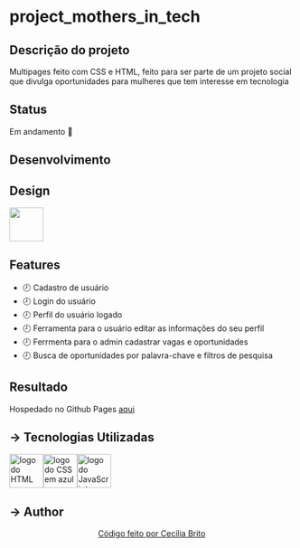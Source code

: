 # project_mothers_in_tech

## Descrição do projeto
Multipages feito com CSS e HTML, feito para ser parte de um projeto social que divulga oportunidades para mulheres que tem interesse em tecnologia

## Status

<p>Em andamento 🚀</p>

## Desenvolvimento 

## Design

<a href="https://www.figma.com/file/MvuB1IUMP8UzjDhyx8dlRE/Prototipo-meninas-in-tech?node-id=1%3A2"><img width='60' height='60' src="https://cdn.jsdelivr.net/gh/devicons/devicon/icons/figma/figma-original.svg" /></a>

## Features

<ul>
<li>🕗 Cadastro de usuário</li>
<li>🕗 Login do usuário</li>
<li>🕗 Perfil do usuário logado</li>
<li>🕗 Ferramenta para o usuário editar as informações do seu perfil</li>
<li>🕗 Ferrmenta para o admin cadastrar vagas e oportunidades</li>
<li>🕗 Busca de oportunidades por palavra-chave e filtros de pesquisa</li>
</ul>

## Resultado

<p>Hospedado no Github Pages <a href='https://cecilia-brito.github.io/project_mothers_in_tech/'>aqui</a></p>

## → Tecnologias Utilizadas
<a href='https://developer.mozilla.org/pt-BR/docs/Web/HTML'><img src="https://cdn.jsdelivr.net/gh/devicons/devicon/icons/html5/html5-original.svg" alt='logo do HTML em laranja' width ='60' height='60'/></a><a href='https://developer.mozilla.org/pt-BR/docs/Web/CSS'><img src="https://cdn.jsdelivr.net/gh/devicons/devicon/icons/css3/css3-original.svg" alt='logo do CSS em azul'  width ='60' height='60'/></a><a href='https://developer.mozilla.org/pt-BR/docs/Web/JavaScript'><img src="https://cdn.jsdelivr.net/gh/devicons/devicon/icons/javascript/javascript-original.svg" alt='logo do JavaScript em amarelo'  width ='60' height='60' /></a>


## → Author

<p align='center'><a href="https://www.linkedin.com/in/cec%C3%ADlia-brito-santos-a22193170/">Código feito por Cecília Brito</a></p>
